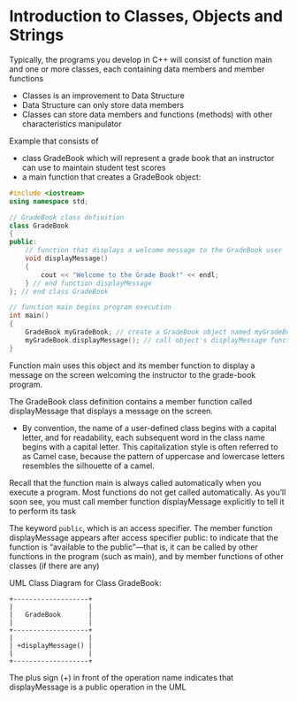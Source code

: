 # Introduction to Classes, Objects and Strings

Typically, the programs you develop in C++ will consist of function main​ and one or more classes, each containing data members and member functions​

- Classes is an improvement to Data Structure​
- Data Structure can only store data members​
- Classes can store data members and functions (methods) with other characteristics manipulator

Example that consists of 
- class GradeBook which will represent a grade book that an instructor can use to maintain student test scores
- a main function that creates a GradeBook object:
```C++
#include <iostream>
using namespace std;

// GradeBook class definition
class GradeBook
{
public:
    // function that displays a welcome message to the GradeBook user
    void displayMessage()
    {
        cout << "Welcome to the Grade Book!" << endl;
    } // end function displayMessage
}; // end class GradeBook

// function main begins program execution
int main()
{
    GradeBook myGradeBook; // create a GradeBook object named myGradeBook
    myGradeBook.displayMessage(); // call object's displayMessage function
}
```
Function main uses this object and its member function to display a message on the screen welcoming the instructor to the grade-book program.

The GradeBook class definition contains a member function called displayMessage that displays a message on the screen.

- By convention, the name of a user-defined class begins with a capital letter, and for readability, each subsequent word in the class name begins with a capital letter. This capitalization style is often referred to as Camel case, because the pattern of uppercase and lowercase letters resembles the silhouette of a camel.

Recall that the function main is always called automatically when you execute a program​. Most functions do not get called automatically. As you’ll soon see, you must call member function displayMessage explicitly to tell it to perform its task

The keyword `public`, which is an access specifier. The member function displayMessage appears after access specifier public: to indicate that the function is “available to the public”—that is, it can be called by other functions in the program (such as main), and by member functions of other classes (if there are any)

UML Class Diagram for Class GradeBook:
```
+-------------------+
|                   |
|   GradeBook       |
|                   |
+-------------------+
|                   |
| +displayMessage() |
|                   |
+-------------------+
```
The plus sign (+) in front of the operation name indicates that displayMessage is a public operation in the UML